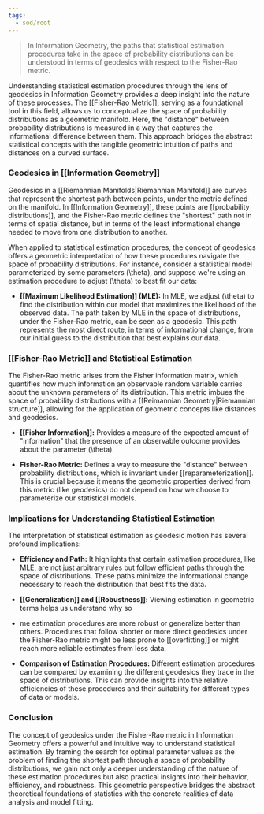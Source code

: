 ```yaml
---
tags:
  - sod/root
---
```

> In Information Geometry, the paths that statistical estimation procedures take in the space of probability distributions can be understood in terms of geodesics with respect to the Fisher-Rao metric.

Understanding statistical estimation procedures through the lens of geodesics in Information Geometry provides a deep insight into the nature of these processes. The [[Fisher-Rao Metric]], serving as a foundational tool in this field, allows us to conceptualize the space of probability distributions as a geometric manifold. Here, the "distance" between probability distributions is measured in a way that captures the informational difference between them. This approach bridges the abstract statistical concepts with the tangible geometric intuition of paths and distances on a curved surface.

### Geodesics in [[Information Geometry]]

Geodesics in a [[Riemannian Manifolds|Riemannian Manifold]] are curves that represent the shortest path between points, under the metric defined on the manifold. In [[Information Geometry]], these points are [[probability distributions]], and the Fisher-Rao metric defines the "shortest" path not in terms of spatial distance, but in terms of the least informational change needed to move from one distribution to another.

When applied to statistical estimation procedures, the concept of geodesics offers a geometric interpretation of how these procedures navigate the space of probability distributions. For instance, consider a statistical model parameterized by some parameters \(\theta\), and suppose we're using an estimation procedure to adjust \(\theta\) to best fit our data:

- **[[Maximum Likelihood Estimation]] (MLE):** In MLE, we adjust \(\theta\) to find the distribution within our model that maximizes the likelihood of the observed data. The path taken by MLE in the space of distributions, under the Fisher-Rao metric, can be seen as a geodesic. This path represents the most direct route, in terms of informational change, from our initial guess to the distribution that best explains our data.

### [[Fisher-Rao Metric]] and Statistical Estimation

The Fisher-Rao metric arises from the Fisher information matrix, which quantifies how much information an observable random variable carries about the unknown parameters of its distribution. This metric imbues the space of probability distributions with a [[Reimannian Geometry|Riemannian structure]], allowing for the application of geometric concepts like distances and geodesics.

- **[[Fisher Information]]:** Provides a measure of the expected amount of "information" that the presence of an observable outcome provides about the parameter \(\theta\).
  
- **Fisher-Rao Metric:** Defines a way to measure the "distance" between probability distributions, which is invariant under [[reparameterization]]. This is crucial because it means the geometric properties derived from this metric (like geodesics) do not depend on how we choose to parameterize our statistical models.

### Implications for Understanding Statistical Estimation

The interpretation of statistical estimation as geodesic motion has several profound implications:

- **Efficiency and Path:** It highlights that certain estimation procedures, like MLE, are not just arbitrary rules but follow efficient paths through the space of distributions. These paths minimize the informational change necessary to reach the distribution that best fits the data.

- **[[Generalization]] and [[Robustness]]:** Viewing estimation in geometric terms helps us understand why so
- me estimation procedures are more robust or generalize better than others. Procedures that follow shorter or more direct geodesics under the Fisher-Rao metric might be less prone to [[overfitting]] or might reach more reliable estimates from less data.

- **Comparison of Estimation Procedures:** Different estimation procedures can be compared by examining the different geodesics they trace in the space of distributions. This can provide insights into the relative efficiencies of these procedures and their suitability for different types of data or models.

### Conclusion

The concept of geodesics under the Fisher-Rao metric in Information Geometry offers a powerful and intuitive way to understand statistical estimation. By framing the search for optimal parameter values as the problem of finding the shortest path through a space of probability distributions, we gain not only a deeper understanding of the nature of these estimation procedures but also practical insights into their behavior, efficiency, and robustness. This geometric perspective bridges the abstract theoretical foundations of statistics with the concrete realities of data analysis and model fitting.